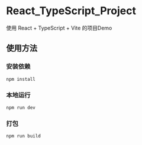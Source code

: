# React_TypeScript_Project
使用 React + TypeScript + Vite 的项目Demo

## 使用方法

### 安装依赖
```npm install```

### 本地运行
```npm run dev```

### 打包
```npm run build```
